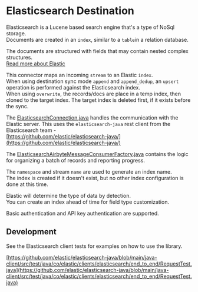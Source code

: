 # Elasticsearch Destination

Elasticsearch is a Lucene based search engine that's a type of NoSql storage.  
Documents are created in an `index`, similar to a `table`in a relation database.

The documents are structured with fields that may contain nested complex structures.  
[Read more about Elastic](https://elasticsearch.org/)

This connector maps an incoming `stream` to an Elastic `index`.  
When using destination sync mode `append` and `append_dedup`, an `upsert` operation is performed against the Elasticsearch index.  
When using `overwrite`, the records/docs are place in a temp index, then cloned to the target index.
The target index is deleted first, if it exists before the sync.

The [ElasticsearchConnection.java](./src/main/java/io/airbyte/integrations/destination/elasticsearch/ElasticsearchConnection.java)
handles the communication with the Elastic server.
This uses the `elasticsearch-java` rest client from the Elasticsearch team -  
[https://github.com/elastic/elasticsearch-java/](https://github.com/elastic/elasticsearch-java/)

The [ElasticsearchAirbyteMessageConsumerFactory.java](./src/main/java/io/airbyte/integrations/destination/elasticsearch/ElasticsearchAirbyteMessageConsumerFactory.java)
contains the logic for organizing a batch of records and reporting progress.

The `namespace` and stream `name` are used to generate an index name.  
The index is created if it doesn't exist, but no other index configuration is done at this time.

Elastic will determine the type of data by detection.  
You can create an index ahead of time for field type customization.

Basic authentication and API key authentication are supported.

## Development

See the Elasticsearch client tests for examples on how to use the library.

[https://github.com/elastic/elasticsearch-java/blob/main/java-client/src/test/java/co/elastic/clients/elasticsearch/end_to_end/RequestTest.java](https://github.com/elastic/elasticsearch-java/blob/main/java-client/src/test/java/co/elastic/clients/elasticsearch/end_to_end/RequestTest.java)
